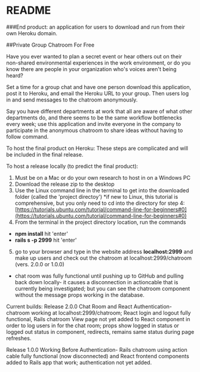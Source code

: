 # README

###End product: an application for users to download and run from their own Heroku domain.

##Private Group Chatroom For Free

Have you ever wanted to plan a secret event or hear others out on their non-shared environmental experiences in the work environment, or do you know there are people in your organization who's voices aren't being heard?

Set a time for a group chat and have one person download this application, post it to Heroku, and email the Heroku URL to your group. Then users log in and send messages to the chatroom anonymously.

Say you have different departments at work that all are aware of what other departments do, and there seems to be the same workflow bottlenecks every week; use this application and invite everyone in the company to participate in the anonymous chatroom to share ideas without having to follow command.

To host the final product on Heroku:
These steps are complicated and will be included in the final release.

To host a release locally (to predict the final product):
1. Must be on a Mac or do your own research to host in on a Windows PC
2. Download the release zip to the desktop
3. Use the Linux command line in the terminal to get into the downloaded folder (called the 'project directoy')
*if new to Linux, this tutorial is comprehensive, but you only need to cd into the directory for step 4: [https://tutorials.ubuntu.com/tutorial/command-line-for-beginners#0](https://tutorials.ubuntu.com/tutorial/command-line-for-beginners#0)
4. From the terminal in the project directory location, run the commands 
* **npm install** hit 'enter'
* **rails s -p 2999** hit 'enter'
5. go to your browser and type in the website address **localhost:2999** and make up users and check out the chatroom at localhost:2999/chatroom (vers. 2.0.0 or 1.0.0)
* chat room was fully functional until pushing up to GitHub and pulling back down locally- it causes a disconnection in actioncable that is currently being investigated; but you can see the chatroom component without the message props working in the database.


Current builds:
Release 2.0.0 Chat Room and React Authentication- chatroom working at localhost:2999/chatroom; React login and logout fully functional, Rails chatroom View page not yet added to React component in order to log users in for the chat room; props show logged in status or logged out status in component, redirects, remains same status during page refreshes.

Release 1.0.0 Working Before Authentication- Rails chatroom using action cable fully functional (now disconnected) and React frontend components added to Rails app that work; authentication not yet added.
